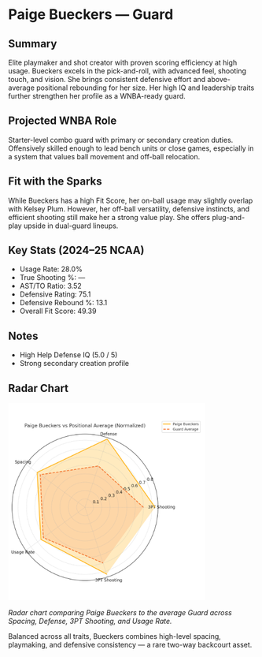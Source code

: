 # Paige Bueckers — Guard

## Summary

Elite playmaker and shot creator with proven scoring efficiency at high usage. Bueckers excels in the pick-and-roll, with advanced feel, shooting touch, and vision. She brings consistent defensive effort and above-average positional rebounding for her size. Her high IQ and leadership traits further strengthen her profile as a WNBA-ready guard.

## Projected WNBA Role

Starter-level combo guard with primary or secondary creation duties. Offensively skilled enough to lead bench units or close games, especially in a system that values ball movement and off-ball relocation.

## Fit with the Sparks

While Bueckers has a high Fit Score, her on-ball usage may slightly overlap with Kelsey Plum. However, her off-ball versatility, defensive instincts, and efficient shooting still make her a strong value play. She offers plug-and-play upside in dual-guard lineups.

## Key Stats (2024–25 NCAA)

- Usage Rate: 28.0%  
- True Shooting %: —  
- AST/TO Ratio: 3.52  
- Defensive Rating: 75.1  
- Defensive Rebound %: 13.1  
- Overall Fit Score: 49.39

## Notes

- High Help Defense IQ (5.0 / 5)  
- Strong secondary creation profile

## Radar Chart

<img src="https://github.com/mathwanheda/wnba-analytics-capstone/raw/main/sparks-fit-score/images/paige_bueckers_radar_chart_normalized.png" alt="Radar Chart" width="400"/>

*Radar chart comparing Paige Bueckers to the average Guard across Spacing, Defense, 3PT Shooting, and Usage Rate.*

Balanced across all traits, Bueckers combines high-level spacing, playmaking, and defensive consistency — a rare two-way backcourt asset.

